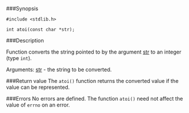###Synopsis

`#include <stdlib.h>`

`int atoi(const char *str);`

###Description

Function converts the string pointed to by the argument <u>str</u> to an integer (type `int`).

Arguments:
<u>str</u> - the string to be converted.

###Return value
The `atoi()` function returns the converted value if the value can be represented.

###Errors
No errors are defined.
 The function `atoi()` need not affect the value of `errno` on an error.
